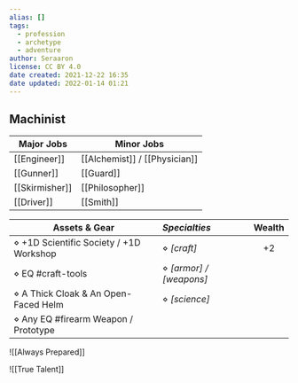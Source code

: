 ```yaml
---
alias: []
tags:
  - profession
  - archetype
  - adventure
author: Seraaron
license: CC BY 4.0
date created: 2021-12-22 16:35
date updated: 2022-01-14 01:21
---
```


## Machinist

| Major Jobs     | Minor Jobs                    |
| -------------- | ----------------------------- |
| [[Engineer]]   | [[Alchemist]] / [[Physician]] |
| [[Gunner]]     | [[Guard]]                     |
| [[Skirmisher]] | [[Philosopher]]               |
| [[Driver]]     | [[Smith]]                     |

| Assets & Gear                           | _Specialties_           | Wealth |
| --------------------------------------- | :---------------------- | :----: |
| ⋄ +1D Scientific Society / +1D Workshop | ⋄ _[craft]_             |   +2   |
| ⋄ EQ #craft-tools                       | ⋄ _[armor] / [weapons]_ |        |
| ⋄ A Thick Cloak & An Open-Faced Helm    | ⋄ _[science]_           |        |
| ⋄ Any EQ #firearm Weapon / Prototype    |                         |        |

![[Always Prepared]]

![[True Talent]]
